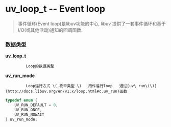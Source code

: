 # uv\_loop\_t -- Event loop

> 事件循环\(Event loop\)是libuv功能的中心, libuv 提供了一套事件循环和基于I/O\(或其他活动\)通知的回调函数.

### 数据类型



**uv\_loop\_t**

             Loop的数据类型

**uv\_run\_mode**

             Loop运行方式 \(_枚举类型 \)  _用作运行loop   通过[uv\_run\(\)](http://docs.libuv.org/en/v1.x/loop.html#c.uv_run)函数

```cpp
typedef enum {
    UV_RUN_DEFAULT = 0,
    UV_RUN_ONCE,
    UV_RUN_NOWAIT
} uv_run_mode;
```



